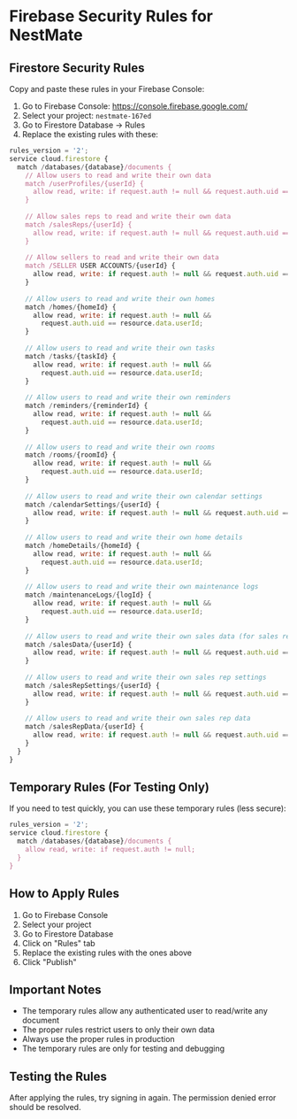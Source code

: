 # Firebase Security Rules for NestMate

## Firestore Security Rules

Copy and paste these rules in your Firebase Console:

1. Go to Firebase Console: https://console.firebase.google.com/
2. Select your project: `nestmate-167ed`
3. Go to Firestore Database → Rules
4. Replace the existing rules with these:

```javascript
rules_version = '2';
service cloud.firestore {
  match /databases/{database}/documents {
    // Allow users to read and write their own data
    match /userProfiles/{userId} {
      allow read, write: if request.auth != null && request.auth.uid == userId;
    }
    
    // Allow sales reps to read and write their own data
    match /salesReps/{userId} {
      allow read, write: if request.auth != null && request.auth.uid == userId;
    }
    
    // Allow sellers to read and write their own data
    match /SELLER USER ACCOUNTS/{userId} {
      allow read, write: if request.auth != null && request.auth.uid == userId;
    }
    
    // Allow users to read and write their own homes
    match /homes/{homeId} {
      allow read, write: if request.auth != null && 
        request.auth.uid == resource.data.userId;
    }
    
    // Allow users to read and write their own tasks
    match /tasks/{taskId} {
      allow read, write: if request.auth != null && 
        request.auth.uid == resource.data.userId;
    }
    
    // Allow users to read and write their own reminders
    match /reminders/{reminderId} {
      allow read, write: if request.auth != null && 
        request.auth.uid == resource.data.userId;
    }
    
    // Allow users to read and write their own rooms
    match /rooms/{roomId} {
      allow read, write: if request.auth != null && 
        request.auth.uid == resource.data.userId;
    }
    
    // Allow users to read and write their own calendar settings
    match /calendarSettings/{userId} {
      allow read, write: if request.auth != null && request.auth.uid == userId;
    }
    
    // Allow users to read and write their own home details
    match /homeDetails/{homeId} {
      allow read, write: if request.auth != null && 
        request.auth.uid == resource.data.userId;
    }
    
    // Allow users to read and write their own maintenance logs
    match /maintenanceLogs/{logId} {
      allow read, write: if request.auth != null && 
        request.auth.uid == resource.data.userId;
    }
    
    // Allow users to read and write their own sales data (for sales reps)
    match /salesData/{userId} {
      allow read, write: if request.auth != null && request.auth.uid == userId;
    }
    
    // Allow users to read and write their own sales rep settings
    match /salesRepSettings/{userId} {
      allow read, write: if request.auth != null && request.auth.uid == userId;
    }
    
    // Allow users to read and write their own sales rep data
    match /salesRepData/{userId} {
      allow read, write: if request.auth != null && request.auth.uid == userId;
    }
  }
}
```

## Temporary Rules (For Testing Only)

If you need to test quickly, you can use these temporary rules (less secure):

```javascript
rules_version = '2';
service cloud.firestore {
  match /databases/{database}/documents {
    allow read, write: if request.auth != null;
  }
}
```

## How to Apply Rules

1. Go to Firebase Console
2. Select your project
3. Go to Firestore Database
4. Click on "Rules" tab
5. Replace the existing rules with the ones above
6. Click "Publish"

## Important Notes

- The temporary rules allow any authenticated user to read/write any document
- The proper rules restrict users to only their own data
- Always use the proper rules in production
- The temporary rules are only for testing and debugging

## Testing the Rules

After applying the rules, try signing in again. The permission denied error should be resolved.

